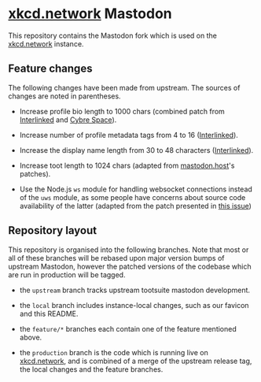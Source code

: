 # [xkcd.network](https://xkcd.network) Mastodon

This repository contains the Mastodon fork which is used on the
[xkcd.network](https://xkcd.network) instance.

## Feature changes

The following changes have been made from upstream. The sources of changes are
noted in parentheses.

- Increase profile bio length to 1000 chars (combined patch from
[Interlinked](https://mst3k.interlinked.me) and [Cybre
Space](https://cybre.space)).

- Increase number of profile metadata tags from 4 to 16
([Interlinked](https://mst3k.interlinked.me)).

- Increase the display name length from 30 to 48 characters
([Interlinked](https://mst3k.interlinked.me)).

- Increase toot length to 1024 chars (adapted from
[mastodon.host](https://mastodon.host)'s patches).

- Use the Node.js `ws` module for handling websocket connections instead of the
`uws` module, as some people have concerns about source code availability of the
latter (adapted from the patch presented in [this
issue](https://github.com/tootsuite/mastodon/issues/7710))


## Repository layout

This repository is organised into the following branches. Note that most or all
of these branches will be rebased upon major version bumps of upstream Mastodon,
however the patched versions of the codebase which are run in production will be
tagged.

- the `upstream` branch tracks upstream tootsuite mastodon development.

- the `local` branch includes instance-local changes, such as our favicon and
this README.

- the `feature/*` branches each contain one of the feature mentioned above.

- the `production` branch is the code which is running live on
[xkcd.network](https://xkcd.network), and is combined of a merge of the upstream
release tag, the local changes and the feature branches.

